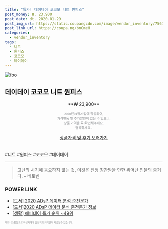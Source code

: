 ```yaml
--- 
title: "특가! 데이데이 코코모 니트 원피스" 
post_money: ₩. 23,900 
post_date: dt. 2020.01.29 
post_img_url: https://static.coupangcdn.com/image/vendor_inventory/7561/9b871cc794a6ac0927d935f4cb5d3af90d7872f6d27ca8b681f79845cf8c.jpg 
post_link_url: https://coupa.ng/bnGmeH 
categories: 
  - vendor_inventory 
tags: 
  - 니트 
  - 원피스 
  - 코코모 
  - 데이데이 
--- 
```

[![foo](https://static.coupangcdn.com/image/vendor_inventory/7561/9b871cc794a6ac0927d935f4cb5d3af90d7872f6d27ca8b681f79845cf8c.jpg)](https://coupa.ng/bnGmeH) 

## 데이데이 코코모 니트 원피스 
<p style="text-align: center;">**₩ 23,900**</p> 
<p style="text-align: center;"><span style="color: #898c8f; font-family: Georgia,Times,serif; font-size: 0.75em;">2020년01월29일에 작성되어, <br>가격변동 및 추가할인이 있을 수 있으니,<br> 상품 가격을 꼭!확인해주세요.<br>행복하세요~</span> 
</p>	 
<div markdown="0" style="text-align: center;"><a href="https://coupa.ng/bnGmeH" class="btn btn--success">상품가격 및 후기 보러가기</a></div> 
<br><br> 
  #니트 #원피스 #코코모 #데이데이 
<hr> 

> 고난의 시기에 동요하지 않는 것, 이것은 진정 칭찬받을 만한 뛰어난 인물의 증거다. – 베토벤 


### POWER LINK

* <a href="https://blog.naver.com/an0733/221785808279" target="_blank">[도서] 2020 ADsP 데이터 분석 준전문가</a>
* <a href="https://blog.naver.com/santokki14/221764871580" target="_blank">[도서]2020 ADsP 데이터 분석 준전문가 정보</a>
* <a href="https://blog.naver.com/sakai111/221789498774" target="_blank"> [생활] 해피데이 특가 순위 ~49위</a>

<span style="color: #898c8f; font-family: Georgia,Times,serif; font-size: 0.55em;">파트너스활동으로 작성자에게 일정액의 커미션이 제공될수 있습니다.</span> 
